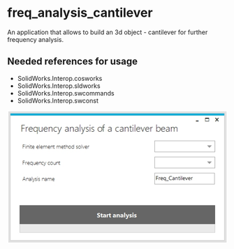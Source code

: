 # freq_analysis_cantilever
An application that allows to build an 3d object - cantilever for further frequency analysis.
## Needed references for usage
- SolidWorks.Interop.cosworks
- SolidWorks.Interop.sldworks
- SolidWorks.Interop.swcommands
- SolidWorks.Interop.swconst

![MainForm UI](https://raw.githubusercontent.com/lion223/freq_analysis_cantilever/master/MainForm.jpg)
